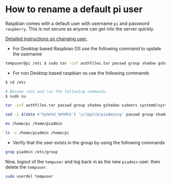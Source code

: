 # How to rename a default pi user

Raspbian comes with a default user with username `pi` and password `raspberry`. This is not secure as anyone can get into the server quickly.

[Detailed instructions on changing user.](http://unixetc.co.uk/2016/01/07/how-to-rename-the-default-raspberry-pi-user/)

* For Desktop based Raspbian OS use the following command to update the username

```sh
tempuser@pi /etc $ sudo tar -cvf authfiles.tar passwd group shadow gshadow sudoers lightdm/lightdm.conf systemd/system/autologin@.service sudoers.d/* polkit-1/localauthority.conf.d/60-desktop-policy.conf
```

* For non Desktop based raspbian os use the following commands

```sh
$ cd /etc

# Become root and run the following commands.
$ sudo su

tar -cvf authfiles.tar passwd group shadow gshadow sudoers systemd/system/autologin@.service sudoers.d/*

sed -i.$(date +'%y%m%d_%H%M%S') 's/\bpi\b/piadmin/g' passwd group shadow gshadow sudoers systemd/system/autologin@.service sudoers.d/*

mv /home/pi /home/piadmin

ln -s /home/piadmin /home/pi
```

* Verify that the user exists in the group by using the following commands

```sh
grep piadmin /etc/group
```

Now, logout of the `tempuser` and log back in as the new `piadmin` user. then delete the `tempuser`.

```sh
sudo userdel tempuser
```
